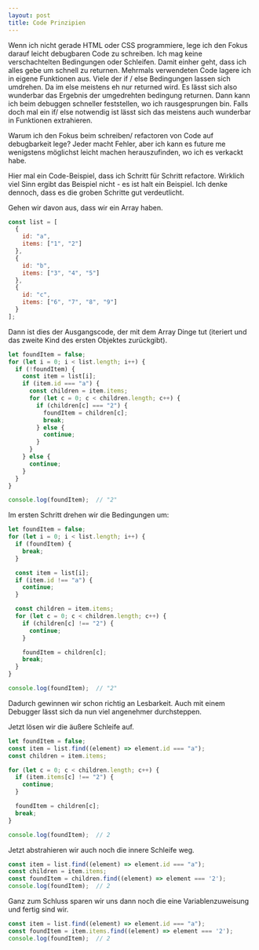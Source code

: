 ```yaml
---
layout: post
title: Code Prinzipien
---
```


Wenn ich nicht gerade HTML oder CSS programmiere, lege ich den Fokus darauf leicht debugbaren Code zu schreiben.
Ich mag keine verschachtelten Bedingungen oder Schleifen. Damit einher geht, dass ich alles gebe um schnell zu returnen.
Mehrmals verwendeten Code lagere ich in eigene Funktionen aus.
Viele der if / else Bedingungen lassen sich umdrehen. Da im else meistens eh nur returned wird. Es lässt sich also wunderbar das Ergebnis der umgedrehten bedingung returnen. Dann kann ich beim debuggen schneller feststellen, wo ich rausgesprungen bin. Falls doch mal ein if/ else notwendig ist lässt sich das meistens auch wunderbar in Funktionen extrahieren.

Warum ich den Fokus beim schreiben/ refactoren von Code auf debugbarkeit lege? Jeder macht Fehler, aber ich kann es future me wenigstens möglichst leicht machen herauszufinden, wo ich es verkackt habe.

Hier mal ein Code-Beispiel, dass ich Schritt für Schritt refactore. Wirklich viel Sinn ergibt das Beispiel nicht - es ist halt ein Beispiel. Ich denke dennoch, dass es die groben Schritte gut verdeutlicht.

Gehen wir davon aus, dass wir ein Array haben.

```javascript
const list = [
  {
    id: "a",
    items: ["1", "2"]
  },
  {
    id: "b",
    items: ["3", "4", "5"]
  },
  {
    id: "c",
    items: ["6", "7", "8", "9"]
  }
];
```

Dann ist dies der Ausgangscode, der mit dem Array Dinge tut (iteriert und das zweite Kind des ersten Objektes zurückgibt).

```javascript
let foundItem = false;
for (let i = 0; i < list.length; i++) {
  if (!foundItem) {
    const item = list[i];
    if (item.id === "a") {
      const children = item.items;
      for (let c = 0; c < children.length; c++) {
        if (children[c] === "2") {
          foundItem = children[c];
          break;
        } else {
          continue;
        }
      }
    } else {
      continue;
    }
  }
}

console.log(foundItem);  // "2"
```

Im ersten Schritt drehen wir die Bedingungen um:
```javascript
let foundItem = false;
for (let i = 0; i < list.length; i++) {
  if (foundItem) {
    break;
  }

  const item = list[i];
  if (item.id !== "a") {
    continue;
  }

  const children = item.items;
  for (let c = 0; c < children.length; c++) {
    if (children[c] !== "2") {
      continue;
    }

    foundItem = children[c];
    break;
  }
}

console.log(foundItem);  // "2"
```

Dadurch gewinnen wir schon richtig an Lesbarkeit. Auch mit einem Debugger lässt sich da nun viel angenehmer durchsteppen.

Jetzt lösen wir die äußere Schleife auf.
```javascript
let foundItem = false;
const item = list.find((element) => element.id === "a");
const children = item.items;

for (let c = 0; c < children.length; c++) {
  if (item.items[c] !== "2") {
    continue;
  }

  foundItem = children[c];
  break;
}

console.log(foundItem);  // 2
```

Jetzt abstrahieren wir auch noch die innere Schleife weg.
```javascript
const item = list.find((element) => element.id === "a");
const children = item.items;
const foundItem = children.find((element) => element === '2');
console.log(foundItem);  // 2
```

Ganz zum Schluss sparen wir uns dann noch die eine Variablenzuweisung und fertig sind wir.
```javascript
const item = list.find((element) => element.id === "a");
const foundItem = item.items.find((element) => element === '2');
console.log(foundItem);  // 2
```